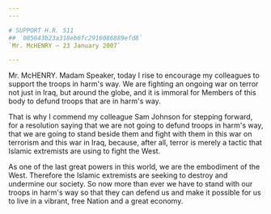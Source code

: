 ```yaml
---
---

# SUPPORT H.R. 511
## `085643b23a318eb6fc2916086889efd8`
`Mr. McHENRY — 23 January 2007`

---
```



Mr. McHENRY. Madam Speaker, today I rise to encourage my colleagues 
to support the troops in harm's way. We are fighting an ongoing war on 
terror not just in Iraq, but around the globe, and it is immoral for 
Members of this body to defund troops that are in harm's way.

That is why I commend my colleague Sam Johnson for stepping forward, 
for a resolution saying that we are not going to defund troops in 
harm's way, that we are going to stand beside them and fight with them 
in this war on terrorism and this war in Iraq, because, after all, 
terror is merely a tactic that Islamic extremists are using to fight 
the West.

As one of the last great powers in this world, we are the embodiment 
of the West. Therefore the Islamic extremists are seeking to destroy 
and undermine our society. So now more than ever we have to stand with 
our troops in harm's way so that they can defend us and make it 
possible for us to live in a vibrant, free Nation and a great economy.
